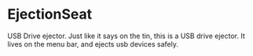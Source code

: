 # EjectionSeat
USB Drive ejector.
Just like it says on the tin, this is a USB drive ejector. 
It lives on the menu bar, and ejects usb devices safely. 
